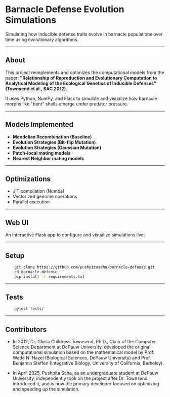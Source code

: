 # Barnacle Defense Evolution Simulations

Simulating how inducible defense traits evolve in barnacle populations over time using evolutionary algorithms.

---

## About

This project reimplements and optimizes the computational models from the paper:
**"Relationship of Reproduction and Evolutionary Computation to Analytical Modeling of the Ecological Genetics of Inducible Defenses" (Townsend et al., SAC 2012).**

It uses Python, NumPy, and Flask to simulate and visualize how barnacle morphs like "bent" shells emerge under predator pressure.

---

## Models Implemented

- **Mendelian Recombination (Baseline)**
- **Evolution Strategies (Bit-flip Mutation)**
- **Evolution Strategies (Gaussian Mutation)**
- **Patch-local mating models**
- **Nearest Neighbor mating models**

---

## Optimizations

- JIT compilation (Numba)
- Vectorized genome operations
- Parallel execution 

---

## Web UI

An interactive Flask app to configure and visualize simulations live.

---

## Setup

```bash
    git clone https://github.com/pushpitasaha/barnacle-defense.git
    cd barnacle-defense
    pip install -r requirements.txt
```

---

## Tests

```bash
    pytest tests/
```

---

## Contributors

- In 2012, Dr. Gloria Childress Townsend, Ph.D., Chair of the Computer Science Department at DePauw University, developed the original computational simulation based on the mathematical model by Prof. Wade N. Hazel (Biological Sciences, DePauw University) and Prof. Benjamin Steffen (Integrative Biology, University of California, Berkeley).

- In April 2025, Pushpita Saha, as an undergraduate student at DePauw University, independently took on the project after Dr. Townsend introduced it, and is now the primary developer focused on optimizing and speeding up the simulation.
